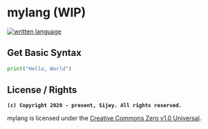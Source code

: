 # mylang (WIP)

[![written language](https://img.shields.io/badge/Written_Language-Golang-00ADD8?style=for-the-badge&logo=go)](https://go.dev/)

## Get Basic Syntax

```py
print("Hello, World")
```

## License / Rights
**`(c) Copyright 2020 - present, Sijey. All rights reserved.`**

mylang is licensed under the [Creative Commons Zero v1.0 Universal](https://creativecommons.org/).
